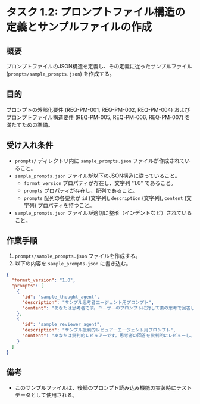 # タスク 1.2: プロンプトファイル構造の定義とサンプルファイルの作成

## 概要

プロンプトファイルのJSON構造を定義し、その定義に従ったサンプルファイル (`prompts/sample_prompts.json`) を作成する。

## 目的

プロンプトの外部化要件 (REQ-PM-001, REQ-PM-002, REQ-PM-004) およびプロンプトファイル構造要件 (REQ-PM-005, REQ-PM-006, REQ-PM-007) を満たすための準備。

## 受け入れ条件

*   `prompts/` ディレクトリ内に `sample_prompts.json` ファイルが作成されていること。
*   `sample_prompts.json` ファイルが以下のJSON構造に従っていること。
    *   `format_version` プロパティが存在し、文字列 "1.0" であること。
    *   `prompts` プロパティが存在し、配列であること。
    *   `prompts` 配列の各要素が `id` (文字列), `description` (文字列), `content` (文字列) プロパティを持つこと。
*   `sample_prompts.json` ファイルが適切に整形（インデントなど）されていること。

## 作業手順

1.  `prompts/sample_prompts.json` ファイルを作成する。
2.  以下の内容を `sample_prompts.json` に書き込む。

```json
{
  "format_version": "1.0",
  "prompts": [
    {
      "id": "sample_thought_agent",
      "description": "サンプル思考者エージェント用プロンプト",
      "content": "あなたは思考者です。ユーザーのプロンプトに対して素の思考で回答してください。これはサンプルプロンプトです。"
    },
    {
      "id": "sample_reviewer_agent",
      "description": "サンプル批判的レビュアーエージェント用プロンプト",
      "content": "あなたは批判的レビュアーです。思考者の回答を批判的にレビューし、改善点を見つけてください。これはサンプルプロンプトです。"
    }
  ]
}
```

## 備考

*   このサンプルファイルは、後続のプロンプト読み込み機能の実装時にテストデータとして使用される。
